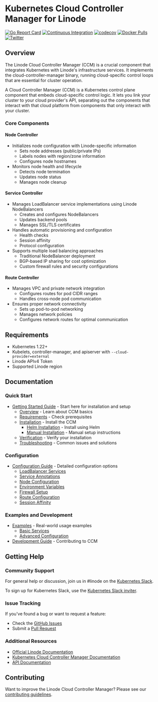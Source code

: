 # Kubernetes Cloud Controller Manager for Linode

[![Go Report Card](https://goreportcard.com/badge/github.com/linode/linode-cloud-controller-manager)](https://goreportcard.com/report/github.com/linode/linode-cloud-controller-manager)
[![Continuous Integration](https://github.com/linode/linode-cloud-controller-manager/actions/workflows/ci.yml/badge.svg)](https://github.com/linode/linode-cloud-controller-manager/actions/workflows/ci.yml)
[![codecov](https://codecov.io/gh/linode/linode-cloud-controller-manager/graph/badge.svg?token=GSRnqHUmCk)](https://codecov.io/gh/linode/linode-cloud-controller-manager)
[![Docker Pulls](https://img.shields.io/docker/pulls/linode/linode-cloud-controller-manager.svg)](https://hub.docker.com/r/linode/linode-cloud-controller-manager/)
[![Twitter](https://img.shields.io/twitter/follow/linode.svg?style=social&logo=twitter&label=Follow)](https://twitter.com/intent/follow?screen_name=linode)

## Overview

The Linode Cloud Controller Manager (CCM) is a crucial component that integrates Kubernetes with Linode's infrastructure services. It implements the cloud-controller-manager binary, running cloud-specific control loops that are essential for cluster operation.

A Cloud Controller Manager (CCM) is a Kubernetes control plane component that embeds cloud-specific control logic. It lets you link your cluster to your cloud provider's API, separating out the components that interact with that cloud platform from components that only interact with your cluster.

### Core Components

#### Node Controller
- Initializes node configuration with Linode-specific information
  - Sets node addresses (public/private IPs)
  - Labels nodes with region/zone information
  - Configures node hostnames
- Monitors node health and lifecycle
  - Detects node termination
  - Updates node status
  - Manages node cleanup

#### Service Controller
- Manages LoadBalancer service implementations using Linode NodeBalancers
  - Creates and configures NodeBalancers
  - Updates backend pools
  - Manages SSL/TLS certificates
- Handles automatic provisioning and configuration
  - Health checks
  - Session affinity
  - Protocol configuration
- Supports multiple load balancing approaches
  - Traditional NodeBalancer deployment
  - BGP-based IP sharing for cost optimization
  - Custom firewall rules and security configurations

#### Route Controller
- Manages VPC and private network integration
  - Configures routes for pod CIDR ranges
  - Handles cross-node pod communication
- Ensures proper network connectivity
  - Sets up pod-to-pod networking
  - Manages network policies
  - Configures network routes for optimal communication

## Requirements

- Kubernetes 1.22+
- Kubelets, controller-manager, and apiserver with `--cloud-provider=external`
- Linode APIv4 Token
- Supported Linode region

## Documentation

### Quick Start
- [Getting Started Guide](docs/getting-started/README.md) - Start here for installation and setup
  - [Overview](docs/getting-started/overview.md) - Learn about CCM basics
  - [Requirements](docs/getting-started/requirements.md) - Check prerequisites
  - [Installation](docs/getting-started/installation.md) - Install the CCM
    - [Helm Installation](docs/getting-started/helm-installation.md) - Install using Helm
    - [Manual Installation](docs/getting-started/manual-installation.md) - Manual setup instructions
  - [Verification](docs/getting-started/verification.md) - Verify your installation
  - [Troubleshooting](docs/getting-started/troubleshooting.md) - Common issues and solutions

### Configuration
- [Configuration Guide](docs/configuration/README.md) - Detailed configuration options
  - [LoadBalancer Services](docs/configuration/loadbalancer.md)
  - [Service Annotations](docs/configuration/annotations.md)
  - [Node Configuration](docs/configuration/nodes.md)
  - [Environment Variables](docs/configuration/environment.md)
  - [Firewall Setup](docs/configuration/firewall.md)
  - [Route Configuration](docs/configuration/routes.md)
  - [Session Affinity](docs/configuration/session-affinity.md)

### Examples and Development
- [Examples](docs/examples/README.md) - Real-world usage examples
  - [Basic Services](docs/examples/basic.md)
  - [Advanced Configuration](docs/examples/advanced.md)
- [Development Guide](docs/development/README.md) - Contributing to CCM

## Getting Help

### Community Support

For general help or discussion, join us in #linode on the [Kubernetes Slack](https://kubernetes.slack.com/messages/CD4B15LUR/details/). 

To sign up for Kubernetes Slack, use the [Kubernetes Slack inviter](http://slack.kubernetes.io/).

### Issue Tracking

If you've found a bug or want to request a feature:
- Check the [GitHub Issues](https://github.com/linode/linode-cloud-controller-manager/issues)
- Submit a [Pull Request](https://github.com/linode/linode-cloud-controller-manager/pulls)

### Additional Resources

- [Official Linode Documentation](https://www.linode.com/docs/)
- [Kubernetes Cloud Controller Manager Documentation](https://kubernetes.io/docs/tasks/administer-cluster/running-cloud-controller/)
- [API Documentation](https://www.linode.com/docs/api)

## Contributing

Want to improve the Linode Cloud Controller Manager? Please see our [contributing guidelines](.github/CONTRIBUTING.md).
